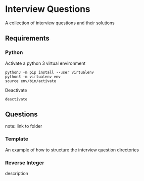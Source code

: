 # Interview Questions

A collection of interview questions and their solutions

## Requirements

### Python

Activate a python 3 virtual environment
```
python3 -m pip install --user virtualenv
python3 -m virtualenv env
source env/bin/activate
```

Deactivate
```
deactivate
```

## Questions

note: link to folder

### Template

An example of how to structure the interview question directories

### Reverse Integer

description
